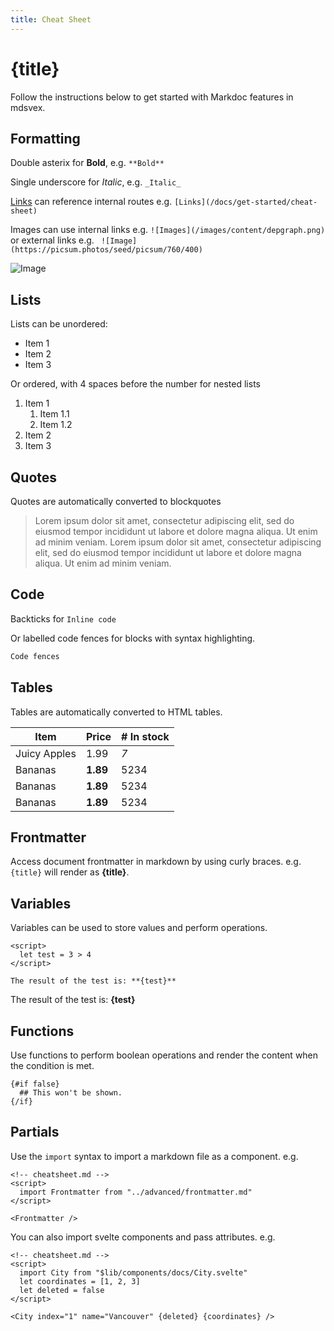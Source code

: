 ```yaml
---
title: Cheat Sheet
---
```


# {title}

Follow the instructions below to get started with Markdoc features in mdsvex.

## Formatting

Double asterix for **Bold**, e.g. `**Bold**`

Single underscore for _Italic_, e.g. `_Italic_`

[Links](/docs/get-started/cheat-sheet) can reference internal routes e.g. `[Links](/docs/get-started/cheat-sheet)`

Images can use internal links e.g. `![Images](/images/content/depgraph.png)` or external links e.g. ` ![Image](https://picsum.photos/seed/picsum/760/400)`

![Image](https://picsum.photos/seed/picsum/760/400)

## Lists

Lists can be unordered:

- Item 1
- Item 2
- Item 3

Or ordered, with 4 spaces before the number for nested lists

1. Item 1
   1. Item 1.1
   2. Item 1.2
2. Item 2
3. Item 3

## Quotes

Quotes are automatically converted to blockquotes

> Lorem ipsum dolor sit amet, consectetur adipiscing elit, sed do eiusmod tempor incididunt ut labore et dolore magna aliqua. Ut enim ad minim veniam. Lorem ipsum dolor sit amet, consectetur adipiscing elit, sed do eiusmod tempor incididunt ut labore et dolore magna aliqua. Ut enim ad minim veniam.

## Code

Backticks for `Inline code`

Or labelled code fences for blocks with syntax highlighting.

```bash
Code fences
```

## Tables

Tables are automatically converted to HTML tables.

| Item         | Price    | # In stock |
| ------------ | -------- | ---------- |
| Juicy Apples | 1.99     | _7_        |
| Bananas      | **1.89** | 5234       |
| Bananas      | **1.89** | 5234       |
| Bananas      | **1.89** | 5234       |

## Frontmatter

Access document frontmatter in markdown by using curly braces. e.g. `{title}` will render as **{title}**.

## Variables

Variables can be used to store values and perform operations.

```svelte
<script>
  let test = 3 > 4
</script>

The result of the test is: **{test}**
```

<script>
  let test = 3 > 4
</script>

The result of the test is: **{test}**

## Functions

Use functions to perform boolean operations and render the content when the condition is met.

```svelte
{#if false}
  ## This won't be shown.
{/if}
```

## Partials

Use the `import` syntax to import a markdown file as a component. e.g.

```svelte
<!-- cheatsheet.md -->
<script>
  import Frontmatter from "../advanced/frontmatter.md"
</script>

<Frontmatter />
```

You can also import svelte components and pass attributes. e.g.

```svelte
<!-- cheatsheet.md -->
<script>
  import City from "$lib/components/docs/City.svelte"
  let coordinates = [1, 2, 3]
  let deleted = false
</script>

<City index="1" name="Vancouver" {deleted} {coordinates} />
```
